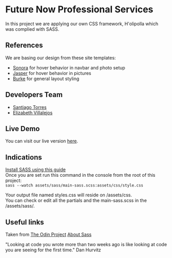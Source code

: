 # Future Now Professional Services

In this project we are applying our own CSS framework, H'olipolla which was complied with SASS.

## References

We are basing our design from these site templates:

 - [Sonora](https://sonora-demo.squarespace.com/) for hover behavior in navbar and photo setup
 - [Jasper](https://jasper-demo.squarespace.com/) for hover behavior in pictures
 - [Burke](https://burke-demo.squarespace.com/) for general layout styling

## Developers Team

 - [Santiago Torres](https://github.com/stiakov)
 - [Elizabeth Villalejos](https://github.com/misselliev/)

## Live Demo

You can visit our live version [here](https://stiakov.github.io/CSS-Framework-with-SASS/).


## Indications

[Install SASS using this guide](https://sass-lang.com/install)  
Once you are set run this command in the console from the root of this project:  
`sass --watch assets/sass/main-sass.scss:assets/css/style.css`  

Your output file named styles.css will reside on /assets/css.  
You can check or edit all the partials and the main-sass.scss in the /assets/sass/.  

## Useful links

Taken from [The  Odin  Project](https://www.theodinproject.com/courses/html5-and-css3/lessons/design-your-own-grid-based-framework)
[About Sass](https://sass-lang.com/)


"Looking at code you wrote more than two weeks ago is like looking at code you are seeing for the first time." Dan Hurvitz